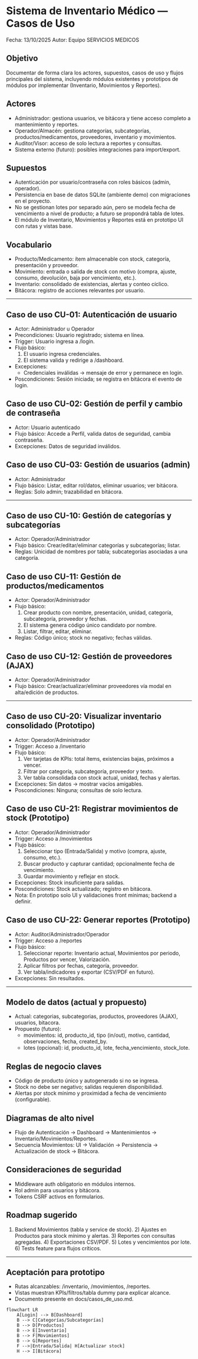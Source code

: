 # Sistema de Inventario Médico — Casos de Uso

Fecha: 13/10/2025
Autor: Equipo SERVICIOS MEDICOS

## Objetivo
Documentar de forma clara los actores, supuestos, casos de uso y flujos principales del sistema, incluyendo módulos existentes y prototipos de módulos por implementar (Inventario, Movimientos y Reportes).

## Actores
- Administrador: gestiona usuarios, ve bitácora y tiene acceso completo a mantenimiento y reportes.
- Operador/Almacén: gestiona categorías, subcategorías, productos/medicamentos, proveedores, inventario y movimientos.
- Auditor/Visor: acceso de solo lectura a reportes y consultas.
- Sistema externo (futuro): posibles integraciones para import/export.

## Supuestos
- Autenticación por usuario/contraseña con roles básicos (admin, operador).
- Persistencia en base de datos SQLite (ambiente demo) con migraciones en el proyecto.
- No se gestionan lotes por separado aún, pero se modela fecha de vencimiento a nivel de producto; a futuro se propondrá tabla de lotes.
- El módulo de Inventario, Movimientos y Reportes está en prototipo UI con rutas y vistas base.

## Vocabulario
- Producto/Medicamento: ítem almacenable con stock, categoría, presentación y proveedor.
- Movimiento: entrada o salida de stock con motivo (compra, ajuste, consumo, devolución, baja por vencimiento, etc.).
- Inventario: consolidado de existencias, alertas y conteo cíclico.
- Bitácora: registro de acciones relevantes por usuario.

---

## Caso de uso CU-01: Autenticación de usuario
- Actor: Administrador u Operador
- Precondiciones: Usuario registrado; sistema en línea.
- Trigger: Usuario ingresa a /login.
- Flujo básico:
  1. El usuario ingresa credenciales.
  2. El sistema valida y redirige a /dashboard.
- Excepciones:
  - Credenciales inválidas → mensaje de error y permanece en login.
- Poscondiciones: Sesión iniciada; se registra en bitácora el evento de login.

## Caso de uso CU-02: Gestión de perfil y cambio de contraseña
- Actor: Usuario autenticado
- Flujo básico: Accede a Perfil, valida datos de seguridad, cambia contraseña.
- Excepciones: Datos de seguridad inválidos.

## Caso de uso CU-03: Gestión de usuarios (admin)
- Actor: Administrador
- Flujo básico: Listar, editar rol/datos, eliminar usuarios; ver bitácora.
- Reglas: Solo admin; trazabilidad en bitácora.

---

## Caso de uso CU-10: Gestión de categorías y subcategorías
- Actor: Operador/Administrador
- Flujo básico: Crear/editar/eliminar categorías y subcategorías; listar.
- Reglas: Unicidad de nombres por tabla; subcategorías asociadas a una categoría.

## Caso de uso CU-11: Gestión de productos/medicamentos
- Actor: Operador/Administrador
- Flujo básico:
  1. Crear producto con nombre, presentación, unidad, categoría, subcategoría, proveedor y fechas.
  2. El sistema genera código único candidato por nombre.
  3. Listar, filtrar, editar, eliminar.
- Reglas: Código único; stock no negativo; fechas válidas.

## Caso de uso CU-12: Gestión de proveedores (AJAX)
- Actor: Operador/Administrador
- Flujo básico: Crear/actualizar/eliminar proveedores vía modal en alta/edición de productos.

---

## Caso de uso CU-20: Visualizar inventario consolidado (Prototipo)
- Actor: Operador/Administrador
- Trigger: Acceso a /inventario
- Flujo básico:
  1. Ver tarjetas de KPIs: total ítems, existencias bajas, próximos a vencer.
  2. Filtrar por categoría, subcategoría, proveedor y texto.
  3. Ver tabla consolidada con stock actual, unidad, fechas y alertas.
- Excepciones: Sin datos → mostrar vacíos amigables.
- Poscondiciones: Ninguna; consultas de solo lectura.

## Caso de uso CU-21: Registrar movimientos de stock (Prototipo)
- Actor: Operador/Administrador
- Trigger: Acceso a /movimientos
- Flujo básico:
  1. Seleccionar tipo (Entrada/Salida) y motivo (compra, ajuste, consumo, etc.).
  2. Buscar producto y capturar cantidad; opcionalmente fecha de vencimiento.
  3. Guardar movimiento y reflejar en stock.
- Excepciones: Stock insuficiente para salidas.
- Poscondiciones: Stock actualizado; registro en bitácora.
- Nota: En prototipo solo UI y validaciones front mínimas; backend a definir.

## Caso de uso CU-22: Generar reportes (Prototipo)
- Actor: Auditor/Administrador/Operador
- Trigger: Acceso a /reportes
- Flujo básico:
  1. Seleccionar reporte: Inventario actual, Movimientos por periodo, Productos por vencer, Valorización.
  2. Aplicar filtros por fechas, categoría, proveedor.
  3. Ver tabla/indicadores y exportar (CSV/PDF en futuro).
- Excepciones: Sin resultados.

---

## Modelo de datos (actual y propuesto)
- Actual: categorias, subcategorias, productos, proveedores (AJAX), usuarios, bitacora.
- Propuesto (futuro):
  - movimientos: id, producto_id, tipo (in/out), motivo, cantidad, observaciones, fecha, created_by.
  - lotes (opcional): id, producto_id, lote, fecha_vencimiento, stock_lote.

## Reglas de negocio claves
- Código de producto único y autogenerado si no se ingresa.
- Stock no debe ser negativo; salidas requieren disponibilidad.
- Alertas por stock mínimo y proximidad a fecha de vencimiento (configurable).

## Diagramas de alto nivel
- Flujo de Autenticación → Dashboard → Mantenimientos → Inventario/Movimientos/Reportes.
- Secuencia Movimientos: UI → Validación → Persistencia → Actualización de stock → Bitácora.

## Consideraciones de seguridad
- Middleware auth obligatorio en módulos internos.
- Rol admin para usuarios y bitácora.
- Tokens CSRF activos en formularios.

## Roadmap sugerido
1) Backend Movimientos (tabla y service de stock). 2) Ajustes en Productos para stock mínimo y alertas. 3) Reportes con consultas agregadas. 4) Exportaciones CSV/PDF. 5) Lotes y vencimientos por lote. 6) Tests feature para flujos críticos.

---

## Aceptación para prototipo
- Rutas alcanzables: /inventario, /movimientos, /reportes.
- Vistas muestran KPIs/filtros/tabla dummy para explicar alcance.
- Documento presente en docs/casos_de_uso.md.

```mermaid
flowchart LR
    A[Login] --> B[Dashboard]
    B --> C[Categorías/Subcategorías]
    B --> D[Productos]
    B --> E[Inventario]
    B --> F[Movimientos]
    B --> G[Reportes]
    F -->|Entrada/Salida| H[Actualizar stock]
    H --> I[Bitácora]
```
